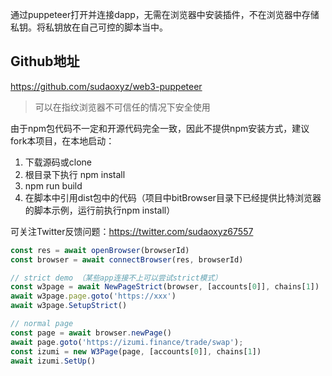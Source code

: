 通过puppeteer打开并连接dapp，无需在浏览器中安装插件，不在浏览器中存储私钥。将私钥放在自己可控的脚本当中。
## Github地址
https://github.com/sudaoxyz/web3-puppeteer
>可以在指纹浏览器不可信任的情况下安全使用

由于npm包代码不一定和开源代码完全一致，因此不提供npm安装方式，建议fork本项目，在本地启动：

1. 下载源码或clone
2. 根目录下执行 npm install
3. npm run build
4. 在脚本中引用dist包中的代码（项目中bitBrowser目录下已经提供比特浏览器的脚本示例，运行前执行npm install）

可关注Twitter反馈问题：https://twitter.com/sudaoxyz67557


```javascript
const res = await openBrowser(browserId)
const browser = await connectBrowser(res, browserId)

// strict demo （某些app连接不上可以尝试strict模式）
const w3page = await NewPageStrict(browser, [accounts[0]], chains[1])
await w3page.page.goto('https://xxx')
await w3page.SetupStrict()

// normal page
const page = await browser.newPage()
await page.goto('https://izumi.finance/trade/swap');
const izumi = new W3Page(page, [accounts[0]], chains[1])
await izumi.SetUp()
```
